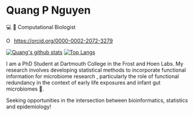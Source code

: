 # Quang P Nguyen
:computer: 🧬 Computational Biologist   

<div itemscope itemtype="https://schema.org/Person"><a itemprop="sameAs" content="https://orcid.org/0000-0002-2072-3279" href="https://orcid.org/0000-0002-2072-3279" target="orcid.widget" rel="me noopener noreferrer" style="vertical-align:top;"><img src="https://orcid.org/sites/default/files/images/orcid_16x16.png" style="width:1em;margin-right:.5em;" alt="ORCID iD icon">https://orcid.org/0000-0002-2072-3279</a></div>  

[![Quang's github stats](https://github-readme-stats.vercel.app/api?username=qpmnguyen&show_icons=true)](https://github.com/anuraghazra/github-readme-stats)
[![Top Langs](https://github-readme-stats.vercel.app/api/top-langs/?username=qpmnguyen&hide=html,jupyter%20notebook,javascript,css,tex)](https://github.com/anuraghazra/github-readme-stats)  

I am a PhD Student at Dartmouth College in the Frost and Hoen Labs. My research involves developing statistical methods to incorporate functional information for microbiome research , particularly the role of functional redundancy in the context of early life exposures and infant gut microbiomes 🦠.  

Seeking opportunities in the intersection between bioinformatics, statistics and epidemiology!

